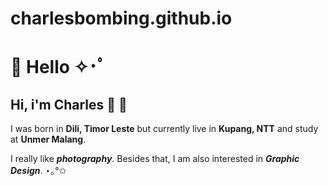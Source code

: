 # charlesbombing.github.io

# 👋 Hello ✧･ﾟ
## Hi, i'm Charles 📸 🎨

I was born in **Dili, Timor Leste** but currently live in **Kupang, NTT** and study at **Unmer Malang**.

I really like ***photography***. Besides that, I am also interested in ***Graphic Design***. ⋆｡°✩
